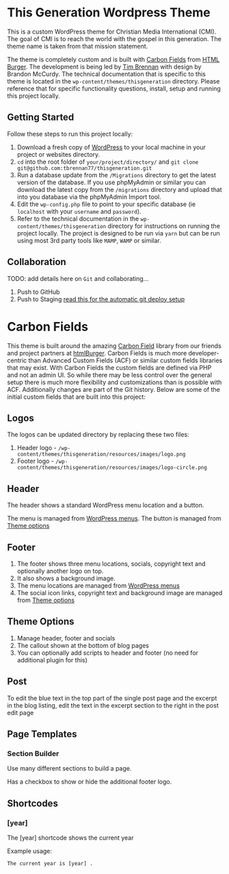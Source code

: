 # This Generation Wordpress Theme

This is a custom WordPress theme for Christian Media International (CMI). The goal of CMI is to reach the world with the gospel in this generation. The theme name is taken from that mission statement.

The theme is completely custom and is built with [Carbon Fields](https://carbonfields.net/) from [HTML Burger](https://htmlburger.com/). The development is being led by [Tim Brennan](https://github.com/tbrennan77) with design by Brandon McCurdy. The technical documentation that is specific to this theme is located in the `wp-content/themes/thisgeneration` directory. Please reference that for specific functionality questions, install, setup and running this project locally.

## Getting Started 

Follow these steps to run this project locally:

1. Download a fresh copy of [WordPress](https://wordpress.org/download/) to your local machine in your project or websites directory. 
2. `cd` into the root folder of `your/project/directory/` and `git clone git@github.com:tbrennan77/thisgeneration.git`
3. Run a database update from the `/Migrations` directory to get the latest version of the database. If you use phpMyAdmin or similar you can download the latest copy from the `/migrations` directory and upload that into you database via the phpMyAdmin Import tool.
4. Edit the `wp-config.php` file to point to your specific database (ie `localhost` with your `username` and `password`).
5. Refer to the technical documentation in the `wp-content/themes/thisgeneration` directory for instructions on running the project locally. The project is designed to be run via `yarn` but can be run using most 3rd party tools like `MAMP`, `WAMP` or similar.

## Collaboration

TODO: add details here on `Git` and collaborating...

1. Push to GitHub
2. Push to Staging [read this for the automatic git deploy setup](https://anchor.host/automatic-git-deploy-with-kinsta-via-ssh/)

# Carbon Fields

This theme is built around the amazing [Carbon Field](https://carbonfields.net/) library from our friends and project partners at [htmlBurger](https://htmlburger.com/). Carbon Fields is much more developer-centric than Advanced Custom Fields (ACF) or similar custom fields libraries that may exist. With Carbon Fields the custom fields are defined via PHP and not an admin UI. So while there may be less control over the general setup there is much more flexibility and customizations than is possible with ACF. Additionally changes are part of the Git history. Below are some of the initial custom fields that are built into this project:

## Logos

The logos can be updated directory by replacing these two files:
1. Header logo - `/wp-content/themes/thisgeneration/resources/images/logo.png`
2. Footer logo - `/wp-content/themes/thisgeneration/resources/images/logo-circle.png`

## Header

The header shows a standard WordPress menu location and a button.

The menu is managed from [WordPress menus](nav-menus.php). The button is managed from [Theme options](admin.php?page=crbn-theme-options.php)

## Footer

1. The footer shows three menu locations, socials, copyright text and optionally another logo on top.
2. It also shows a background image.
3. The menu locations are managed from [WordPress menus](nav-menus.php)
4. The social icon links, copyright text and background image are managed from [Theme options](admin.php?page=crbn-theme-options.php)

## Theme Options

1. Manage header, footer and socials
2. The callout shown at the bottom of blog pages
3. You can optionally add scripts to header and footer (no need for additional plugin for this)

## Post

To edit the blue text in the top part of the single post page and the excerpt in the blog listing, edit the text in the excerpt section to the right in the post edit page

## Page Templates

### Section Builder

Use many different sections to build a page.

Has a checkbox to show or hide the additional footer logo.

## Shortcodes

### [year]

The [year] shortcode shows the current year

Example usage:

	The current year is [year] .
